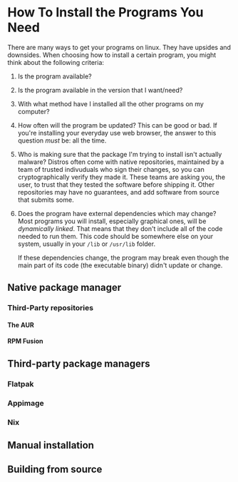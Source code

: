 # How To Install the Programs You Need

There are many ways to get your programs on linux. They have upsides and
downsides. When choosing how to install a certain program, you might think about
the following criteria:

1. Is the program available?
2. Is the program available in the version that I want/need?
3. With what method have I installed all the other programs on my computer?
4. How often will the program be updated?
    This can be good or bad. If you're installing your everyday use web browser,
    the answer to this question *must* be: all the time.

5. Who is making sure that the package I'm trying to install isn't actually
malware?
    Distros often come with native repositories, maintained by a team of trusted
    indivuduals who sign their changes, so you can cryptographically verify they
    made it. These teams are asking you, the user, to trust that they tested the
    software before shipping it.
    Other repositories may have no guarantees, and add software from source that
    submits some.

6. Does the program have external dependencies which may change?
    Most programs you will install, especially graphical ones, will be
    *dynamically linked*. That means that they don't include all of the code
    needed to run them. This code should be somewhere else on your system,
    usually in your ``/lib`` or ``/usr/lib`` folder.

    If these dependencies change, the program may break even though the main
    part of its code (the executable binary) didn't update or change.

## Native package manager

### Third-Party repositories

#### The AUR

#### RPM Fusion

## Third-party package managers

### Flatpak

### Appimage

### Nix

## Manual installation

## Building from source
